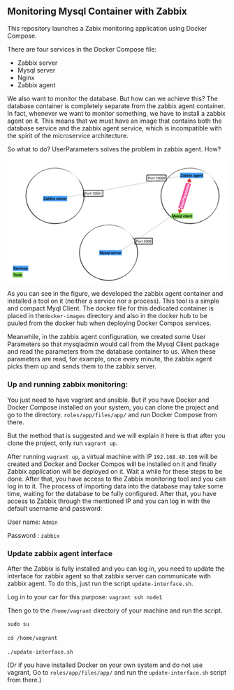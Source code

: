 ## Monitoring Mysql Container with Zabbix

This repository launches a Zabix monitoring application using Docker Compose. 

There are four services in the Docker Compose file:
- Zabbix server
- Mysql server
- Nginx
- Zabbix agent


We also want to monitor the database. But how can we achieve this?  The database container is completely separate from the zabbix agent container. In fact, whenever we want to monitor something, we have to install a zabbix agent on it. This means that we must have an image that contains both the database service and the zabbix agent service, which is incompatible with the spirit of the microservice architecture.

So what to do? UserParameters solves the problem in zabbix agent. How? 


![alt text](https://github.com/imikiani/monitoring-mysql-container-with-zabbix/blob/main/roles/app/files/app/schema.jpeg?raw=true)

As you can see in the figure, we developed the zabbix agent container and installed a tool on it (neither a service nor a process). This tool is a simple and compact Myql Client. The docker file for this dedicated container is placed in the`docker-images` directory and also in the docker hub to be puuled from the docker hub when deploying Docker Compos services.

Meanwhile, in the zabbix agent configuration, we created some User Parameters so that mysqladmin would call from the Mysql Client package and read the parameters from the database container to us. When these parameters are read, for example, once every minute, the zabbix agent picks them up and sends them to the zabbix server.


### Up and running zabbix monitoring:

You just need to have vagrant and ansible. But if you have Docker and Docker Compose installed on your system, you can clone the project and go to the directory.
`roles/app/files/app/` and run Docker Compose from there.

But the method that is suggested and we will explain it here is that after you clone the project, only run `vagrant up`. 



After running `vagrant up`, a virtual machine with IP `192.168.40.100` will be created and Docker and Docker Compos will be installed on it and finally Zabbix application will be deployed on it. Wait a while for these steps to be done. After that, you have access to the Zabbix monitoring tool and you can log in to it. The process of importing data into the database may take some time, waiting for the database to be fully configured. After that, you have access to Zabbix through the mentioned IP and you can log in with the default username and password:

User name: `Admin`

Password : `zabbix`


### Update zabbix agent interface
After the Zabbix is fully installed and you can log in, you need to update the interface for zabbix agent so that zabbix server can communicate with zabbix agent. To do this, just run the script `update-interface.sh`.

Log in to your car for this purpose:
`vagrant ssh node1`

Then go to the `/home/vagrant` directory of your machine and run the script.

```
sudo su

cd /home/vagrant

./update-interface.sh
```

(Or if you have installed Docker on your own system and do not use vagrant,
Go to `roles/app/files/app/` and run the `update-interface.sh` script from there.) 
